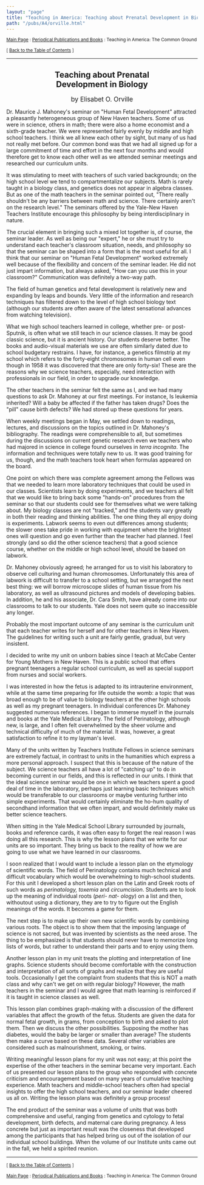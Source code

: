 ```yaml
---
layout: "page"
title: "Teaching in America: Teaching about Prenatal Development in Biology"
path: "/pubs/A4/orville.html"
---
```

<main>
<p><small><a href="..\..\">Main Page</a> : <a href="..\">Periodical Publications and Books</a> : Teaching in America: The Common Ground</small></p>
<p><small>[ <a href=".\">Back to the Table of Contents</a> ]</small></p>
<hr/>
<h2 align="CENTER">Teaching about Prenatal<br/>
Development in Biology</h2>
<p align="CENTER"><big>by Elisabet O. Orville</big></p>
<p>Dr. Maurice J. Mahoney's seminar on "Human Fetal Development" 
attracted a pleasantly heterogeneous group of New Haven teachers. Some of 
us were in science, others in math; there were also a home economist and a 
sixth-grade teacher. We were represented fairly evenly by middle and high 
school teachers. I think we all knew each other by sight, but many of us 
had not really met before. Our common bond was that we had all signed up 
for a large commitment of time and effort in the next four months and would 
therefore get to know each other well as we attended seminar meetings and 
researched our curriculum units.</p>
<p>It was stimulating to meet with teachers of such varied 
backgrounds; on the high school level we tend to compartmentalize our 
subjects. Math is rarely taught in a biology class, and genetics does not 
appear in algebra classes. But as one of the math teachers in the seminar 
pointed out, "There really shouldn't be any barriers between math and 
science. There certainly aren't on the research level." The seminars 
offered by the Yale-New Haven Teachers Institute encourage this philosophy 
by being interdisciplinary in nature.</p>
<p>The crucial element in bringing such a mixed lot together is, of course, 
the seminar leader. As well as being our "expert," he or she must try to 
understand each teacher's classroom situation, needs, and philosophy so 
that the seminar can be shaped into a form that is the most useful for all. 
I think that our seminar on "Human Fetal Development" worked extremely well 
because of the flexibility and concern of the seminar leader. He did not 
just impart information, but always asked, "How can you use this in your 
classroom?" Communication was definitely a two-way path.</p>
<p>The field of human genetics and fetal development is relatively new and 
expanding by leaps and bounds. Very little of the information and research 
techniques has filtered down to the level of high school biology text 
(although our students are often aware of the latest sensational advances 
from watching television).</p>
<p>What we high school teachers learned in college, whether pre- or 
post-Sputnik, is often what we still teach in our science classes. It may 
be good classic science, but it is ancient history. Our students deserve 
better. The books and audio-visual materials we use are often similarly 
dated due to school budgetary restrains. I have, for instance, a genetics 
filmstrip at my school which refers to the forty-eight chromosomes in human 
cell even though in 1958 it was discovered that there are only forty-six! 
These are the reasons why we science teachers, especially, need interaction 
with professionals in our field, in order to upgrade our knowledge.</p>
<p>The other teachers in the seminar felt the same as I, and we had many 
questions to ask Dr. Mahoney at our first meetings. For instance, Is 
leukemia inherited? Will a baby be affected if the father has taken drugs? 
Does the "pill" cause birth defects? We had stored up these questions for 
years.</p>
<p>When weekly meetings began in May, we settled down to readings, 
lectures, and discussions on the topics outlined in Dr. Mahoney's 
bibliography. The readings were comprehensible to all, but sometimes during 
the discussions on current genetic research even we teachers who had 
majored in science in college found ourselves in <i>terra incognita</i>. 
The information and techniques were totally new to us. It was good training 
for us, though, and the math teachers took heart when formulas appeared on 
the board.</p>
<p>One point on which there was complete agreement among the Fellows was 
that we needed to learn more laboratory techniques that could be used in 
our classes. Scientists learn by doing experiments, and we teachers all 
felt that we would like to bring back some "hands-on" procedures from the 
seminar so that our students could see for themselves what we were talking 
about. My biology classes are not "tracked," and the students vary greatly 
in both their reading and thinking abilities. The one thing they all enjoy 
doing is experiments. Labwork seems to even out differences among students; 
the slower ones take pride in working with equipment where the brightest 
ones will question and go even further than the teacher had planned. I feel 
strongly (and so did the other science teachers) that a good science 
course, whether on the middle or high school level, should be based on 
labwork.</p>
<p>Dr. Mahoney obviously agreed; he arranged for us to visit his laboratory 
to observe cell culturing and human chromosomes. Unfortunately this area of 
labwork is difficult to transfer to a school setting, but we arranged the 
next best thing: we will borrow microscope slides of human tissue from his 
laboratory, as well as ultrasound pictures and models of developing babies. 
In addition, he and his associate, Dr. Cara Smith, have already come into 
our classrooms to talk to our students. Yale does not seem quite so 
inaccessible any longer.</p>
<p>Probably the most important outcome of any seminar is the curriculum 
unit that each teacher writes for herself and for other teachers in New 
Haven. The guidelines for writing such a unit are fairly gentle, gradual, 
but very insistent.</p>
<p>I decided to write my unit on unborn babies since I teach at McCabe 
Center for Young Mothers in New Haven. This is a public school that offers 
pregnant teenagers a regular school curriculum, as well as special support 
from nurses and social workers.</p>
<p>I was interested in how the fetus is adapted to its intrauterine 
environment, while at the same time preparing for life outside the womb: a 
topic that was broad enough to be of value to biology teachers at the other 
high schools as well as my pregnant teenagers. In individual conferences 
Dr. Mahoney suggested numerous references. I began to immerse myself in the 
journals and books at the Yale Medical Library. The field of Perinatology, 
although new, is large, and I often felt overwhelmed by the sheer volume 
and technical difficulty of much of the material. It was, however, a great 
satisfaction to refine it to my layman's level.</p>
<p>Many of the units written by Teachers Institute Fellows in science 
seminars are extremely factual, in contrast to units in the humanities 
which express a more personal approach. I suspect that this is because of 
the nature of the subject. We science teachers all have a lot of "catching 
up" to do in becoming current in our fields, and this is reflected in our 
units. I think that the ideal science seminar would be one in which we 
teachers spent a good deal of time in the laboratory, perhaps just learning 
basic techniques which would be transferable to our classrooms or maybe 
venturing further into simple experiments. That would certainly eliminate 
the ho-hum quality of secondhand information that we often impart, and 
would definitely make us better science teachers.</p>
<p>When sitting in the Yale Medical School Library surrounded by journals, 
books and reference cards, it was often easy to forget the real reason I 
was doing all this research. This is why the lesson plans that we write for 
our units are so important. They bring us back to the reality of how we are 
going to use what we have learned in our classrooms.</p>
<p>I soon realized that I would want to include a lesson plan on the 
etymology of scientific words. The field of Perinatology contains much 
technical and difficult vocabulary which would be overwhelming to 
high-school students. For this unit I developed a short lesson plan on the 
Latin and Greek roots of such words as <i>perinatology, toxemia</i> and 
<i>circumcision</i>. Students are to look up the meaning of individual 
roots (<i>peri- nat- ology</i>) on a list and then, withoutout using a 
dictionary, they are to try to figure out the English meanings of the 
words. It becomes a game for them.</p>
<p>The next step is to make up their own new scientific words by combining 
various roots. The object is to show them that the imposing language of 
science is not sacred, but was invented by scientists as the need arose. 
The thing to be emphasized is that students should never have to memorize 
long lists of words, but rather to understand their parts and to enjoy 
using them.</p>
<p>Another lesson plan in my unit treats the plotting and interpretation of 
line graphs. Science students should become comfortable with the 
construction and interpretation of all sorts of graphs and realize that 
they are useful tools. Occasionally I get the complaint from students that 
this is NOT a math class and why can't we get on with regular biology? 
However, the math teachers in the seminar and I would agree that math 
learning is reinforced if it is taught in science classes as well.</p>
<p>This lesson plan combines graph-making with a discussion of the 
different variables that affect the growth of the fetus. Students are given 
the data for normal fetal growth, in grams, from conception to birth and 
asked to plot them. Then we discuss the other possibilities. Supposing the 
mother has diabetes, would the baby be larger or smaller than average? The 
students then make a curve based on these data. Several other variables are 
considered such as malnourishment, smoking, or twins.</p>
<p>Writing meaningful lesson plans for my unit was not easy; at this point 
the expertise of the other teachers in the seminar became very important. 
Each of us presented our lesson plans to the group who responded with 
concrete criticism and encouragement based on many years of cumulative 
teaching experience. Math teachers and middle-school teachers often had 
special insights to offer the high school teachers, and our seminar leader 
cheered us all on. Writing the lesson plans was definitely a group 
process!</p>
<p>The end product of the seminar was a volume of units that was both 
comprehensive and useful, ranging from genetics and cytology to fetal 
development, birth defects, and maternal care during pregnancy. A less 
concrete but just as important result was the closeness that developed 
among the participants that has helped bring us out of the isolation of our 
individual school buildings. When the volume of our Institute units came 
out in the fall, we held a spirited reunion.</p>
<hr/>
<p><small>[ <a href=".\">Back to the Table of Contents</a> ]</small></p>
<p><small><a href="..\..\">Main Page</a> : <a href="..\">Periodical Publications and Books</a> : Teaching in America: The Common Ground</small></p>
</main>